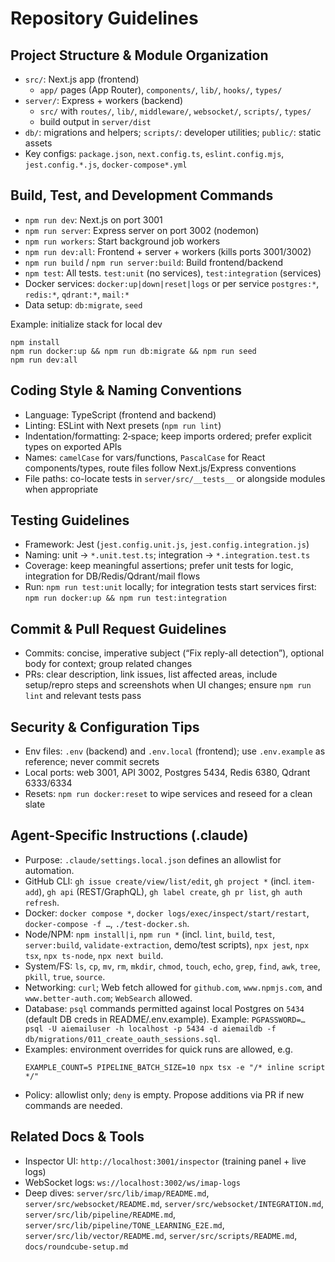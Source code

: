 # Repository Guidelines

## Project Structure & Module Organization
- `src/`: Next.js app (frontend)
  - `app/` pages (App Router), `components/`, `lib/`, `hooks/`, `types/`
- `server/`: Express + workers (backend)
  - `src/` with `routes/`, `lib/`, `middleware/`, `websocket/`, `scripts/`, `types/`
  - build output in `server/dist`
- `db/`: migrations and helpers; `scripts/`: developer utilities; `public/`: static assets
- Key configs: `package.json`, `next.config.ts`, `eslint.config.mjs`, `jest.config.*.js`, `docker-compose*.yml`

## Build, Test, and Development Commands
- `npm run dev`: Next.js on port 3001
- `npm run server`: Express server on port 3002 (nodemon)
- `npm run workers`: Start background job workers
- `npm run dev:all`: Frontend + server + workers (kills ports 3001/3002)
- `npm run build` / `npm run server:build`: Build frontend/backend
- `npm test`: All tests. `test:unit` (no services), `test:integration` (services)
- Docker services: `docker:up|down|reset|logs` or per service `postgres:*`, `redis:*`, `qdrant:*`, `mail:*`
- Data setup: `db:migrate`, `seed`

Example: initialize stack for local dev
```
npm install
npm run docker:up && npm run db:migrate && npm run seed
npm run dev:all
```

## Coding Style & Naming Conventions
- Language: TypeScript (frontend and backend)
- Linting: ESLint with Next presets (`npm run lint`)
- Indentation/formatting: 2‑space; keep imports ordered; prefer explicit types on exported APIs
- Names: `camelCase` for vars/functions, `PascalCase` for React components/types, route files follow Next.js/Express conventions
- File paths: co-locate tests in `server/src/__tests__` or alongside modules when appropriate

## Testing Guidelines
- Framework: Jest (`jest.config.unit.js`, `jest.config.integration.js`)
- Naming: unit → `*.unit.test.ts`; integration → `*.integration.test.ts`
- Coverage: keep meaningful assertions; prefer unit tests for logic, integration for DB/Redis/Qdrant/mail flows
- Run: `npm run test:unit` locally; for integration tests start services first: `npm run docker:up && npm run test:integration`

## Commit & Pull Request Guidelines
- Commits: concise, imperative subject (“Fix reply-all detection”), optional body for context; group related changes
- PRs: clear description, link issues, list affected areas, include setup/repro steps and screenshots when UI changes; ensure `npm run lint` and relevant tests pass

## Security & Configuration Tips
- Env files: `.env` (backend) and `.env.local` (frontend); use `.env.example` as reference; never commit secrets
- Local ports: web 3001, API 3002, Postgres 5434, Redis 6380, Qdrant 6333/6334
- Resets: `npm run docker:reset` to wipe services and reseed for a clean slate

## Agent-Specific Instructions (.claude)
- Purpose: `.claude/settings.local.json` defines an allowlist for automation.
- GitHub CLI: `gh issue create/view/list/edit`, `gh project *` (incl. `item-add`), `gh api` (REST/GraphQL), `gh label create`, `gh pr list`, `gh auth refresh`.
- Docker: `docker compose *`, `docker logs/exec/inspect/start/restart`, `docker-compose -f …`, `./test-docker.sh`.
- Node/NPM: `npm install|i`, `npm run *` (incl. `lint`, `build`, `test`, `server:build`, `validate-extraction`, demo/test scripts), `npx jest`, `npx tsx`, `npx ts-node`, `npx next build`.
- System/FS: `ls`, `cp`, `mv`, `rm`, `mkdir`, `chmod`, `touch`, `echo`, `grep`, `find`, `awk`, `tree`, `pkill`, `true`, `source`.
- Networking: `curl`; Web fetch allowed for `github.com`, `www.npmjs.com`, and `www.better-auth.com`; `WebSearch` allowed.
- Database: `psql` commands permitted against local Postgres on `5434` (default DB creds in README/.env.example). Example: `PGPASSWORD=… psql -U aiemailuser -h localhost -p 5434 -d aiemaildb -f db/migrations/011_create_oauth_sessions.sql`.
- Examples: environment overrides for quick runs are allowed, e.g.
  ````
  EXAMPLE_COUNT=5 PIPELINE_BATCH_SIZE=10 npx tsx -e "/* inline script */"
  ````
- Policy: allowlist only; `deny` is empty. Propose additions via PR if new commands are needed.

## Related Docs & Tools
- Inspector UI: `http://localhost:3001/inspector` (training panel + live logs)
- WebSocket logs: `ws://localhost:3002/ws/imap-logs`
- Deep dives: `server/src/lib/imap/README.md`, `server/src/websocket/README.md`, `server/src/websocket/INTEGRATION.md`, `server/src/lib/pipeline/README.md`, `server/src/lib/pipeline/TONE_LEARNING_E2E.md`, `server/src/lib/vector/README.md`, `server/src/scripts/README.md`, `docs/roundcube-setup.md`
